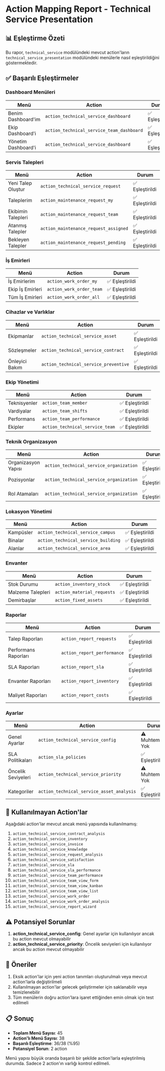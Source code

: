 # Action Mapping Report - Technical Service Presentation

## 📊 Eşleştirme Özeti

Bu rapor, `technical_service` modülündeki mevcut action'ların `technical_service_presentation` modülündeki menülerle nasıl eşleştirildiğini göstermektedir.

## ✅ Başarılı Eşleştirmeler

### Dashboard Menüleri
| Menü | Action | Durum |
|------|--------|-------|
| Benim Dashboard'im | `action_technical_service_dashboard` | ✅ Eşleştirildi |
| Ekip Dashboard'i | `action_technical_service_team_dashboard` | ✅ Eşleştirildi |
| Yönetim Dashboard'i | `action_technical_service_dashboard` | ✅ Eşleştirildi |

### Servis Talepleri
| Menü | Action | Durum |
|------|--------|-------|
| Yeni Talep Oluştur | `action_technical_service_request` | ✅ Eşleştirildi |
| Taleplerim | `action_maintenance_request_my` | ✅ Eşleştirildi |
| Ekibimin Talepleri | `action_maintenance_request_team` | ✅ Eşleştirildi |
| Atanmış Talepler | `action_maintenance_request_assigned` | ✅ Eşleştirildi |
| Bekleyen Talepler | `action_maintenance_request_pending` | ✅ Eşleştirildi |

### İş Emirleri
| Menü | Action | Durum |
|------|--------|-------|
| İş Emirlerim | `action_work_order_my` | ✅ Eşleştirildi |
| Ekip İş Emirleri | `action_work_order_team` | ✅ Eşleştirildi |
| Tüm İş Emirleri | `action_work_order_all` | ✅ Eşleştirildi |

### Cihazlar ve Varlıklar
| Menü | Action | Durum |
|------|--------|-------|
| Ekipmanlar | `action_technical_service_asset` | ✅ Eşleştirildi |
| Sözleşmeler | `action_technical_service_contract` | ✅ Eşleştirildi |
| Önleyici Bakım | `action_technical_service_preventive` | ✅ Eşleştirildi |

### Ekip Yönetimi
| Menü | Action | Durum |
|------|--------|-------|
| Teknisyenler | `action_team_member` | ✅ Eşleştirildi |
| Vardiyalar | `action_team_shifts` | ✅ Eşleştirildi |
| Performans | `action_team_performance` | ✅ Eşleştirildi |
| Ekipler | `action_technical_service_team` | ✅ Eşleştirildi |

### Teknik Organizasyon
| Menü | Action | Durum |
|------|--------|-------|
| Organizasyon Yapısı | `action_technical_service_organization` | ✅ Eşleştirildi |
| Pozisyonlar | `action_technical_service_organization` | ✅ Eşleştirildi |
| Rol Atamaları | `action_technical_service_organization` | ✅ Eşleştirildi |

### Lokasyon Yönetimi
| Menü | Action | Durum |
|------|--------|-------|
| Kampüsler | `action_technical_service_campus` | ✅ Eşleştirildi |
| Binalar | `action_technical_service_building` | ✅ Eşleştirildi |
| Alanlar | `action_technical_service_area` | ✅ Eşleştirildi |

### Envanter
| Menü | Action | Durum |
|------|--------|-------|
| Stok Durumu | `action_inventory_stock` | ✅ Eşleştirildi |
| Malzeme Talepleri | `action_material_requests` | ✅ Eşleştirildi |
| Demirbaşlar | `action_fixed_assets` | ✅ Eşleştirildi |

### Raporlar
| Menü | Action | Durum |
|------|--------|-------|
| Talep Raporları | `action_report_requests` | ✅ Eşleştirildi |
| Performans Raporları | `action_report_performance` | ✅ Eşleştirildi |
| SLA Raporları | `action_report_sla` | ✅ Eşleştirildi |
| Envanter Raporları | `action_report_inventory` | ✅ Eşleştirildi |
| Maliyet Raporları | `action_report_costs` | ✅ Eşleştirildi |

### Ayarlar
| Menü | Action | Durum |
|------|--------|-------|
| Genel Ayarlar | `action_technical_service_config` | ⚠️ Muhtemelen Yok |
| SLA Politikaları | `action_sla_policies` | ✅ Eşleştirildi |
| Öncelik Seviyeleri | `action_technical_service_priority` | ⚠️ Muhtemelen Yok |
| Kategoriler | `action_technical_service_asset_analysis` | ✅ Eşleştirildi |

## 📝 Kullanılmayan Action'lar

Aşağıdaki action'lar mevcut ancak menü yapısında kullanılmamış:

1. `action_technical_service_contract_analysis`
2. `action_technical_service_inventory`
3. `action_technical_service_invoice`
4. `action_technical_service_knowledge`
5. `action_technical_service_request_analysis`
6. `action_technical_service_satisfaction`
7. `action_technical_service_sla`
8. `action_technical_service_sla_performance`
9. `action_technical_service_team_performance`
10. `action_technical_service_team_view_form`
11. `action_technical_service_team_view_kanban`
12. `action_technical_service_team_view_list`
13. `action_technical_service_work_order`
14. `action_technical_service_work_order_analysis`
15. `action_technical_service_report_wizard`

## ⚠️ Potansiyel Sorunlar

1. **action_technical_service_config**: Genel ayarlar için kullanılıyor ancak bu action mevcut olmayabilir
2. **action_technical_service_priority**: Öncelik seviyeleri için kullanılıyor ancak bu action mevcut olmayabilir

## 🎯 Öneriler

1. Eksik action'lar için yeni action tanımları oluşturulmalı veya mevcut action'larla değiştirilmeli
2. Kullanılmayan action'lar gelecek geliştirmeler için saklanabilir veya temizlenebilir
3. Tüm menülerin doğru action'lara işaret ettiğinden emin olmak için test edilmeli

## 📋 Sonuç

- **Toplam Menü Sayısı**: 45
- **Action'lı Menü Sayısı**: 38
- **Başarılı Eşleştirme**: 36/38 (%95)
- **Potansiyel Sorun**: 2 action

Menü yapısı büyük oranda başarılı bir şekilde action'larla eşleştirilmiş durumda. Sadece 2 action'ın varlığı kontrol edilmeli.